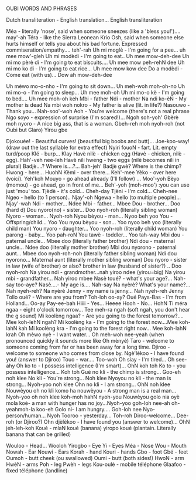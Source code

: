 OUBI WORDS AND PHRASES

Dutch transliteration - English translation... English transliteration 

Méa - literally 'nose', said when someone sneezes (like a 'bless you!').... may'-ah
Téra - like the Sierra Leonean Krio Osh, said when someone else hurts himself or tells you about his bad fortune. Expressed commiseration/empathy.... teh'-rah
Uh mi moglè - I'm going for a pee... uh mee mow'-gleh
Uh mi modèdi - I'm going to eat.. Uh mee mow-deh-dee
Uh mi mo pèrè di - I'm going to eat biscuits.... Uh mee mow peh-rehN dee
Uh mi mo ko di - I'm going to eat rice... Uh mee mow kow dee
Do a modèdi - Come eat (with us)... Dow ah mow-deh-dee

Uh mèwo mo-o-nho - I'm going to sit down... Uh meh-woh moh-oh-no
Uh mi mo-o - I'm going to sleep... Uh mee moh-oh
Uh mi mo-o kè - I'm going to bed.... Uh mee moh-oh keh
Mbi - father 
Ndi - mother 
Na ndi ko-èN - My mother is dead 
Na mbi woh nokro - My father is alive (lit. in life?)
Nasouwo - Thank you... Nah-soo'-woh
Aoh - You're welcome (there's not a real phrase
Ngo soyo - expression of surprise (I'm scared!)... Ngoh soh-yoh'
Gbèrè moh nyoro - A nice big ass, that is a woman. Gbeh-reh moh nyoh-roh (not Oubi but Glaro) 
Yirou gbe 

Djokouée! - Beautiful curves! (beautiful big boobs and butt)... Joe-koo-way! (draw out the last syllable for extra effect) 
Nyiri fouoN - fart. Lit. empty turd/poop 
Klé - burp... Klay
Havè nilè - chicken egg (Havè - chicken, nilè - egg). Hah'-veh nee-leh
Havè nili hweng - two eggs (nilè becomes nili in plural) 
Badjè....? Where is....?... Bah-jeh'
Badjè gwè? Where is the chimp? 
Hwong - here... HuohN
Kèmi - over there... Keh'-mee
Yèko - over here (voici). Yeh'koh
Mouyo - go ahead already (I'll follow) ... Moo'-yoh
Bèyo (momou) - go ahead, go in front of me... Beh'-yoh (moh-moo') :you can use just 'mou' too. 
Tjèdè - it's cold... Cheh-day
Tjèni - I'm cold... Cheh-nee
Ngeo - hello (to 1 person).. Njay'-oh
Ngewa - hello (to multiple people)... Njay'-wah
Ndi - mother... Ndee
Mbi - father... Mbee
Dou - brother... Doo (hard d) 
Dou nyoro(no) - sister... Doo nyoh-roh (literally sibling woman) 
Nyoro - woman... Nyoh-roh 
Nyou bèyou - man... Nyoo beh yoo
You - Offspring/child... Yoo
You nyou bèyou - son... Yoo nyoo beh yoo (literally child man) 
You nyoro - daughter... Yoo nyoh-roh (literally child woman) 
You parong - baby... Yoo pah-roN
You tawè - toddler... Yoo tah-way
Mbi dou - paternal uncle... Mbee doo (literally father brother) 
Ndi dou - maternal uncle... Ndee doo (literally mother brother) 
Mbi dou nyorono - paternal aunt... Mbee doo nyoh-roh-noh (literally father sibling woman) 
Ndi dou nyorono... Maternal aunt (literally mother sibling woman) 
Dou nyoro - sister in law (wife of brother) or also? brother in law (husband of sister?) .. Doo nyoh-roh 
Na yirou ndi - grandmother...nah yiroo ndee (yirou=big) 
Na yirou mbi - grandfather... Nah yiroo mbee 
Nasè toué? - what's your age?... Nah-say too-aye? 
Nasè....- My age is.... Nah-say 
Na nyèrè? What's your name?... Nah nyeh-reh? 
Na nyèrè Jenny - my name is jenny... Nah nyeh-reh Jenny 
Tollo oué? - Where are you from? Toh-loh oo-ay? 
Oué Pays-Bas - I'm from Holland... Oo-ay Pay-ee-bah
Hiiii - Yes... Heeee
Hooh - No... HohN
Ti méra ngaa - eight o'clock tomorrow... Tee meh-ra ngah (soft ngah, you don't hear the g sound) 
Mi koolèng ngaa? - Are you going to the forest tomorrow?.... Mee koh-lehN ngah? 
Mi koolèng ka - I'm going to the forest now....Mee koh-lahN kah
Mi koolèng kra - I'm going to the forest right now... Mee koh-lahN krah 
Oh mèwo nyè - I want water... Oh meh-woh nee-yeah (when pronounced quickly it sounds more like Oh mènyé) 
Taro - welcome to someone coming from far or has been away for a long time. 
Djiroo - welcome to someone who comes from close by. 
Ngè'lèkoo - I have found you! (answer to Djiroo) 
Touo - war.... Too-woh
Oh siay - I'm tired... Oh see-ahy
Oh ko to - I possess intelligence (I'm smart)... OhN koh toh
Ko to - you possess intelligence... Koh toh
Guè no kli - the chimp is strong... Goo-eh noh klee
No kli - You're strong... Noh klee
Nyoyou no kli - the man is strong... Nyoh-yoo noh klee
Ohn no kli - I am strong... OhN noh klee 
Nouwèyou oh no kli komo ha nouwèyou - A strong man is a real man... Nyoh-yoo oh noh klee koh-moh hahN nyoh-you
Nouwèyou golo nia oyè mola koè- a man with hunger has no joy...Nyoh-yoo goh-loh nee-ah oh-yeahmoh-la koo-eh
Golo ni- I am hungry.... Goh-loh nee
Nyo-person/human... Nyoh
Tooroo - yesterday... Toh-roh
Diroo-welcome... Dee-roh (or Djiroo?) 
Ohn djèlèkoo - I have found you (answer to welcome)... OhN jeh-leh-koh
Koué - mlaN koué (banana) 
yiropo koué (plantain. Literally banana that can be grilled) 



Wouloo - Head... Wooloh
Yirogbo - Eye
Yi - Eyes
Méa - Nose
Wou - Mouth
Nowah - Ear 
Nouwi - Ears
Korah - hand
Kouri - hands
Gbo - foot 
Gbé - feet
Oumoh - butt cheek (ou swallowed) 
Oumi - butt (both sides!) 
HwoN - arm
HwèN - arms
Poh - leg
Pwèh - legs
Kou-oulé - mobile téléphone 
Glaafoo - fixed téléphone (landline) 













